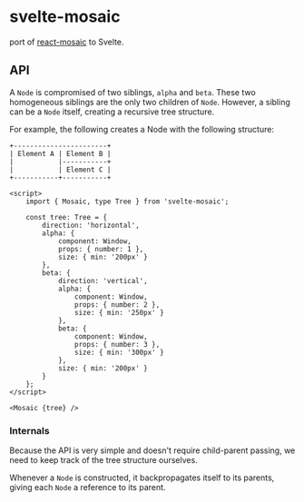 # svelte-mosaic

port of [react-mosaic](https://github.com/nomcopter/react-mosaic) to Svelte.

## API

A `Node` is compromised of two siblings, `alpha` and `beta`.
These two homogeneous siblings are the only two children of `Node`.
However, a sibling can be a `Node` itself, creating a recursive tree structure.

For example, the following creates a Node with the following structure:

```
+-----------------------+
| Element A | Element B |
|           |-----------+
|           | Element C |
+-----------+-----------+
```

```svelte
<script>
	import { Mosaic, type Tree } from 'svelte-mosaic';

	const tree: Tree = {
		direction: 'horizontal',
		alpha: {
			component: Window,
			props: { number: 1 },
			size: { min: '200px' }
		},
		beta: {
			direction: 'vertical',
			alpha: {
				component: Window,
				props: { number: 2 },
				size: { min: '250px' }
			},
			beta: {
				component: Window,
				props: { number: 3 },
				size: { min: '300px' }
			},
			size: { min: '200px' }
		}
	};
</script>

<Mosaic {tree} />
```

### Internals

Because the API is very simple and doesn't require child-parent passing, we need to keep
track of the tree structure ourselves.

Whenever a `Node` is constructed, it backpropagates itself to its parents, giving each `Node` a reference to its parent.
